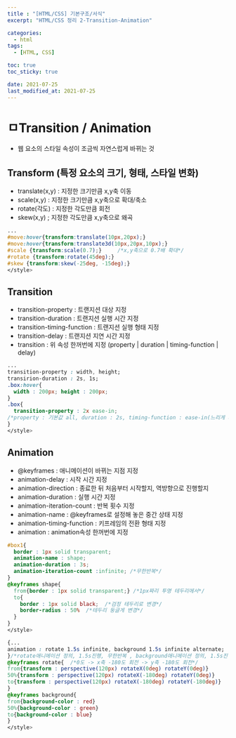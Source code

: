 ```yaml
---
title : "[HTML/CSS] 기본구조/서식"
excerpt: "HTML/CSS 정리 2-Transition-Animation"

categories:
  - html
tags:
  - [HTML, CSS]

toc: true
toc_sticky: true

date: 2021-07-25
last_modified_at: 2021-07-25
---
```

# ㅁTransition / Animation
- 웹 요소의 스타일 속성이 조금씩 자연스럽게 바뀌는 것
## Transform (특정 요소의 크기, 형태, 스타일 변화)
- translate(x,y) : 지정한 크기만큼 x,y축 이동
- scale(x,y) : 지정한 크기만큼 x,y축으로 확대/축소
- rotate(각도) : 지정한 각도만큼 회전
- skew(x,y) ; 지정한 각도만큼 x,y축으로 왜곡

```css
...
#move:hover{transform:translate(10px,20px);}
#move:hover{transform:translate3d(10px,20px,10px);}
#scale {transform:scale(0.7);}     /*x,y축으로 0.7배 확대*/
#rotate {transform:rotate(45deg);}
#skew {transform:skew(-25deg, -15deg);}
</style>
```

## Transition
- transition-property : 트랜지션 대상 지정
- transition-duration : 트랜지션 실행 시간 지정
- transition-timing-function : 트랜지션 실행 형태 지정
- transition-delay : 트랜지션 지연 시간 지정
- transition : 위 속성 한꺼번에 지정 (property | duration | timing-function | delay)

```css
...
transition-property : width, height;
transirion-duration : 2s, 1s;
.box:hover{
  width : 200px; height : 200px;
}
.box{
  transition-property : 2x ease-in;
/*property : 기본값 all, duration : 2s, timing-function : ease-in(느리게 시작), delay : 기본값 0*/
}
</style>
```

## Animation
- @keyframes : 애니메이션이 바뀌는 지점 지정
- animation-delay : 시작 시간 지정
- animation-direction : 종료한 뒤 처음부터 시작할지, 역방향으로 진행할지
- animation-duration : 실행 시간 지정
- animation-iteration-count : 반복 횟수 지정
- animation-name : @keyframes로 설정해 놓은 중간 상태 지정
- animation-timing-function : 키프레임의 전환 형태 지정
- animation : animation속성 한꺼번에 지정

```css
#box1{
  border : 1px solid transparent;
  animation-name : shape;
  animation-duration : 3s;
  animation-iteration-count :infinite; /*무한반복*/
}
@keyframes shape{
  from{border : 1px solid transparent;} /*1px짜리 투명 테두리에서*/
  to{
    border : 1px solid black;  /*검정 테두리로 변경*/
    border-radius : 50%  /*테두리 둥글게 변경*/
  }
}
</style>
```

```css
{...
animation : rotate 1.5s infinite, background 1.5s infinite alternate;
}/*rotate애니메이션 정의, 1.5s진행, 무한반복 , background애니메이션 정의, 1.5s진행, 무한반복, 완료 후 역방향 재생*/
@keyframes rotate{  /*0도 -> x축 -180도 회전 -> y축 -180도 회전*/
from{transform : perspective(120px) rotateX(0deg) rotateY(0deg)}
50%{transform : perspective(120px) rotateX(-180deg) rotateY(0deg)}
to{transform : perspective(120px) rotateX(-180deg) rotateY(-180deg)}
}
@keyframes background{
from{background-color : red}
50%{background-color : green}
to{background-color : blue}
}
</style>
```